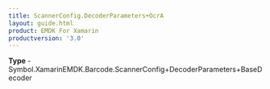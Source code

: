 ```yaml
---
title: ScannerConfig.DecoderParameters+OcrA
layout: guide.html
product: EMDK For Xamarin 
productversion: '3.0' 
---
```


    

**Type** - Symbol.XamarinEMDK.Barcode.ScannerConfig+DecoderParameters+BaseDecoder

